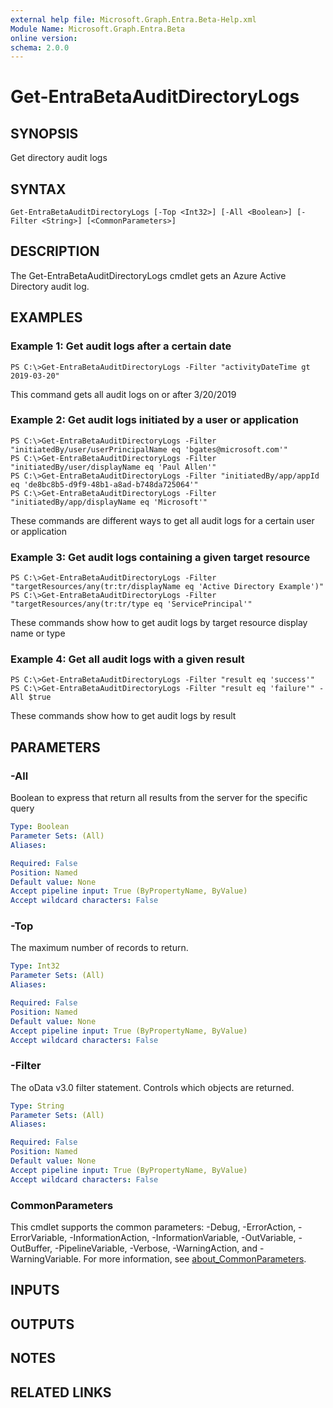 ```yaml
---
external help file: Microsoft.Graph.Entra.Beta-Help.xml
Module Name: Microsoft.Graph.Entra.Beta
online version:
schema: 2.0.0
---
```


# Get-EntraBetaAuditDirectoryLogs

## SYNOPSIS
Get directory audit logs

## SYNTAX

```
Get-EntraBetaAuditDirectoryLogs [-Top <Int32>] [-All <Boolean>] [-Filter <String>] [<CommonParameters>]
```

## DESCRIPTION
The Get-EntraBetaAuditDirectoryLogs cmdlet gets an Azure Active Directory audit log.

## EXAMPLES

### Example 1: Get audit logs after a certain date
```
PS C:\>Get-EntraBetaAuditDirectoryLogs -Filter "activityDateTime gt 2019-03-20"
```

This command gets all audit logs on or after 3/20/2019

### Example 2: Get audit logs initiated by a user or application
```
PS C:\>Get-EntraBetaAuditDirectoryLogs -Filter "initiatedBy/user/userPrincipalName eq 'bgates@microsoft.com'"
PS C:\>Get-EntraBetaAuditDirectoryLogs -Filter "initiatedBy/user/displayName eq 'Paul Allen'"
PS C:\>Get-EntraBetaAuditDirectoryLogs -Filter "initiatedBy/app/appId eq 'de8bc8b5-d9f9-48b1-a8ad-b748da725064'"
PS C:\>Get-EntraBetaAuditDirectoryLogs -Filter "initiatedBy/app/displayName eq 'Microsoft'"
```

These commands are different ways to get all audit logs for a certain user or application

### Example 3: Get audit logs containing a given target resource
```
PS C:\>Get-EntraBetaAuditDirectoryLogs -Filter "targetResources/any(tr:tr/displayName eq 'Active Directory Example')"
PS C:\>Get-EntraBetaAuditDirectoryLogs -Filter "targetResources/any(tr:tr/type eq 'ServicePrincipal'"
```

These commands show how to get audit logs by target resource display name or type

### Example 4: Get all audit logs with a given result
```
PS C:\>Get-EntraBetaAuditDirectoryLogs -Filter "result eq 'success'"
PS C:\>Get-EntraBetaAuditDirectoryLogs -Filter "result eq 'failure'" -All $true
```

These commands show how to get audit logs by result

## PARAMETERS

### -All
Boolean to express that return all results from the server for the specific query

```yaml
Type: Boolean
Parameter Sets: (All)
Aliases:

Required: False
Position: Named
Default value: None
Accept pipeline input: True (ByPropertyName, ByValue)
Accept wildcard characters: False
```

### -Top
The maximum number of records to return.

```yaml
Type: Int32
Parameter Sets: (All)
Aliases:

Required: False
Position: Named
Default value: None
Accept pipeline input: True (ByPropertyName, ByValue)
Accept wildcard characters: False
```

### -Filter
The oData v3.0 filter statement. 
Controls which objects are returned.

```yaml
Type: String
Parameter Sets: (All)
Aliases:

Required: False
Position: Named
Default value: None
Accept pipeline input: True (ByPropertyName, ByValue)
Accept wildcard characters: False
```

### CommonParameters
This cmdlet supports the common parameters: -Debug, -ErrorAction, -ErrorVariable, -InformationAction, -InformationVariable, -OutVariable, -OutBuffer, -PipelineVariable, -Verbose, -WarningAction, and -WarningVariable. For more information, see [about_CommonParameters](http://go.microsoft.com/fwlink/?LinkID=113216).

## INPUTS

## OUTPUTS

## NOTES

## RELATED LINKS
